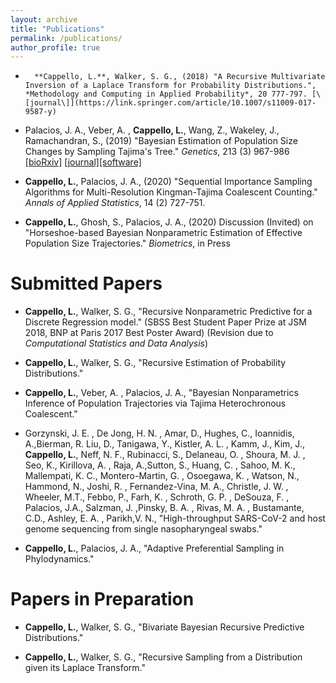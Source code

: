 ```yaml
---
layout: archive
title: "Publications"
permalink: /publications/
author_profile: true
---
```




*	    **Cappello, L.**, Walker, S. G., (2018) "A Recursive Multivariate Inversion of a Laplace Transform for Probability Distributions.", *Methodology and Computing in Applied Probability*, 20 777-797. [\[journal\]](https://link.springer.com/article/10.1007/s11009-017-9587-y)
	    
*  Palacios, J. A., Veber, A. , **Cappello, L.**, Wang, Z., Wakeley, J., Ramachandran, S., (2019) "Bayesian Estimation of Population Size Changes by Sampling Tajima's Tree." *Genetics*, 213 (3) 967-986  [\[bioRxiv\]](https://www.biorxiv.org/content/10.1101/605352v2.full.pdf) [\[journal\]](https://www.genetics.org/content/213/3/967)[\[software\]](https://github.com/JuliaPalacios/phylodyn)
	     
* **Cappello, L.**, Palacios, J. A., (2020) "Sequential Importance Sampling Algorithms for Multi-Resolution Kingman-Tajima Coalescent Counting."  *Annals of Applied Statistics*, 14 (2) 727-751.
	      
* **Cappello, L.**, Ghosh, S., Palacios, J. A., (2020) Discussion (Invited) on "Horseshoe-based Bayesian Nonparametric Estimation of Effective Population Size Trajectories." *Biometrics*, in Press



Submitted Papers
======

	    
	
*  **Cappello, L.**, Walker, S. G., "Recursive Nonparametric Predictive for   a Discrete Regression model." (SBSS Best Student Paper Prize at JSM 2018, BNP at Paris 2017 Best Poster Award) (Revision due to *Computational Statistics and Data Analysis*)

* **Cappello, L.**, Walker, S. G., "Recursive Estimation of  Probability Distributions."

* **Cappello, L.**,  Veber, A. , Palacios, J. A., "Bayesian Nonparametrics Inference of Population Trajectories via Tajima Heterochronous Coalescent." 
	   
	
*  Gorzynski, J. E. , De Jong, H. N. , Amar, D., Hughes, C., Ioannidis, A.,Bierman, R. Liu, D., Tanigawa, Y., Kistler, A. L. ,  Kamm, J., Kim, J., **Cappello, L.**,  Neff, N. F., Rubinacci, S., Delaneau, O. , Shoura, M. J. , Seo, K., Kirillova, A. , Raja, A.,Sutton, S., Huang, C. ,  Sahoo, M. K.,  Mallempati, K. C., Montero-Martin, G. , Osoegawa, K. , Watson, N.,  Hammond, N., Joshi, R. ,  Fernandez-Vina, M. A., Christle, J. W. ,  Wheeler, M.T., Febbo,  P., Farh, K. , Schroth, G. P. , DeSouza, F. ,  Palacios, J.A., Salzman, J. ,Pinsky, B. A. , Rivas,  M. A. ,  Bustamante, C.D., Ashley, E. A. ,  Parikh,V. N., "High-throughput SARS-CoV-2 and host genome sequencing from single nasopharyngeal swabs."


* **Cappello, L.**, Palacios, J. A., "Adaptive Preferential Sampling in Phylodynamics."
	


Papers in Preparation
======


    
* **Cappello, L.**, Walker, S. G., "Bivariate Bayesian Recursive Predictive Distributions."
 
     
       
* **Cappello, L.**, Walker, S. G., "Recursive Sampling from a Distribution given its Laplace Transform."
